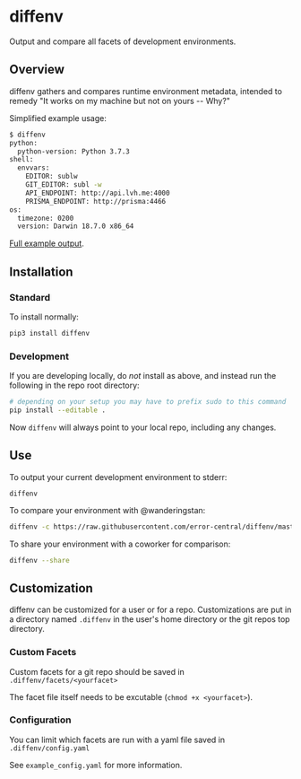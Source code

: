 # diffenv
Output and compare all facets of development environments.

##  Overview

diffenv gathers and compares runtime environment metadata, intended to remedy "It works on my machine but not on yours -- Why?"


Simplified example usage:
```bash
$ diffenv
python:
  python-version: Python 3.7.3
shell:
  envvars:
    EDITOR: sublw
    GIT_EDITOR: subl -w
    API_ENDPOINT: http://api.lvh.me:4000
    PRISMA_ENDPOINT: http://prisma:4466
os:
  timezone: 0200
  version: Darwin 18.7.0 x86_64
```

[Full example output](https://raw.githubusercontent.com/error-central/diffenv/master/examples/stan-diffenv.yaml).


## Installation

### Standard
To install normally:

```bash
pip3 install diffenv
```

### Development

If you are developing locally, do _not_ install as above, and instead run the following in the repo root directory:

```bash
# depending on your setup you may have to prefix sudo to this command
pip install --editable .
```

Now `diffenv` will always point to your local repo, including any changes.


## Use

To output your current development environment to stderr:
```
diffenv
```

To compare your environment with @wanderingstan:
```bash
diffenv -c https://raw.githubusercontent.com/error-central/diffenv/master/examples/stan-diffenv.yaml
```

To share your environment with a coworker for comparison:
```bash
diffenv --share
```
## Customization

diffenv can be customized for a user or for a repo.  Customizations are put in a directory named `.diffenv` in the user's home directory or the git repos top directory.

### Custom Facets

Custom facets for a git repo should be saved in `.diffenv/facets/<yourfacet>`

The facet file itself needs to be excutable (`chmod +x <yourfacet>`).

### Configuration

You can limit which facets are run with a yaml file saved in `.diffenv/config.yaml`

See `example_config.yaml` for more information.
